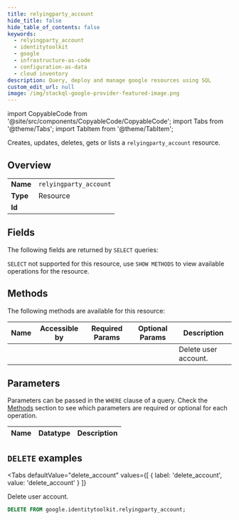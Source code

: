 ```yaml
--- 
title: relyingparty_account
hide_title: false
hide_table_of_contents: false
keywords:
  - relyingparty_account
  - identitytoolkit
  - google
  - infrastructure-as-code
  - configuration-as-data
  - cloud inventory
description: Query, deploy and manage google resources using SQL
custom_edit_url: null
image: /img/stackql-google-provider-featured-image.png
---
```


import CopyableCode from '@site/src/components/CopyableCode/CopyableCode';
import Tabs from '@theme/Tabs';
import TabItem from '@theme/TabItem';

Creates, updates, deletes, gets or lists a <code>relyingparty_account</code> resource.

## Overview
<table><tbody>
<tr><td><b>Name</b></td><td><code>relyingparty_account</code></td></tr>
<tr><td><b>Type</b></td><td>Resource</td></tr>
<tr><td><b>Id</b></td><td><CopyableCode code="google.identitytoolkit.relyingparty_account" /></td></tr>
</tbody></table>

## Fields

The following fields are returned by `SELECT` queries:

`SELECT` not supported for this resource, use `SHOW METHODS` to view available operations for the resource.


## Methods

The following methods are available for this resource:

<table>
<thead>
    <tr>
    <th>Name</th>
    <th>Accessible by</th>
    <th>Required Params</th>
    <th>Optional Params</th>
    <th>Description</th>
    </tr>
</thead>
<tbody>
<tr>
    <td><a href="#delete_account"><CopyableCode code="delete_account" /></a></td>
    <td><CopyableCode code="delete" /></td>
    <td></td>
    <td></td>
    <td>Delete user account.</td>
</tr>
</tbody>
</table>

## Parameters

Parameters can be passed in the `WHERE` clause of a query. Check the [Methods](#methods) section to see which parameters are required or optional for each operation.

<table>
<thead>
    <tr>
    <th>Name</th>
    <th>Datatype</th>
    <th>Description</th>
    </tr>
</thead>
<tbody>
</tbody>
</table>

## `DELETE` examples

<Tabs
    defaultValue="delete_account"
    values={[
        { label: 'delete_account', value: 'delete_account' }
    ]}
>
<TabItem value="delete_account">

Delete user account.

```sql
DELETE FROM google.identitytoolkit.relyingparty_account;
```
</TabItem>
</Tabs>
